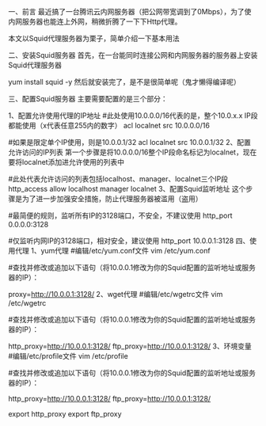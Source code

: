 一、前言
最近搞了一台腾讯云内网服务器（把公网带宽调到了0Mbps），为了使内网服务器也能连上外网，稍微折腾了一下下Http代理。

本文以Squid代理服务器为栗子，简单介绍一下基本用法

二、安装Squid服务器
首先，在一台能同时连接公网和内网服务器的服务器上安装Squid代理服务器

yum install squid -y
然后就安装完了，是不是很简单呢（鬼才懒得编译呢）

三、配置Squid服务器
主要需要配置的是三个部分：

1、配置允许使用代理的IP地址
#此处使用10.0.0.0/16代表的是，整个10.0.x.x IP段都能使用（x代表任意255内的数字）
acl localnet src 10.0.0.0/16

#如果是限定单个IP使用，则是10.0.0.1/32
acl localnet src 10.0.0.1/32
2、配置允许访问的IP列表
第一个步骤是将10.0.0.0/16整个IP段命名标记为localnet，现在要将localnet添加进允许使用的列表中

#此处代表允许访问的列表包括localhost、manager、localnet三个IP段
http_access allow localhost manager localnet
3、配置Squid监听地址
这个步骤是为了进一步加强安全措施，防止代理服务器被滥用（盗用）

#最简便的规则，监听所有IP的3128端口，不安全，不建议使用
http_port 0.0.0.0:3128

#仅监听内网IP的3128端口，相对安全，建议使用
http_port 10.0.0.1:3128
四、使用代理
1、yum代理
#编辑/etc/yum.conf文件
vim /etc/yum.conf

#查找并修改或追加以下语句（将10.0.0.1修改为你的Squid配置的监听地址或服务器的IP）：

proxy=http://10.0.0.1:3128/ 
2、wget代理
#编辑/etc/wgetrc文件
vim /etc/wgetrc

#查找并修改或追加以下语句（将10.0.0.1修改为你的Squid配置的监听地址或服务器的IP）：

http_proxy=http://10.0.0.1:3128/
ftp_proxy=http://10.0.0.1:3128/
3、环境变量
#编辑/etc/profile文件
vim /etc/profile

#查找并修改或追加以下语句（将10.0.0.1修改为你的Squid配置的监听地址或服务器的IP）：

http_proxy=http://10.0.0.1:3128/
ftp_proxy=http://10.0.0.1:3128/

export http_proxy
export ftp_proxy